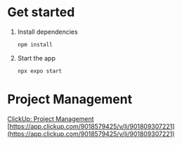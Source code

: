 # Get started

1. Install dependencies

   ```bash
   npm install
   ```

2. Start the app

   ```bash
   npx expo start
   ```

# Project Management

[ClickUp: Project Management](https://app.clickup.com/9018579425/v/li/901809307221)
[https://app.clickup.com/9018579425/v/li/901809307221](https://app.clickup.com/9018579425/v/li/901809307221)
